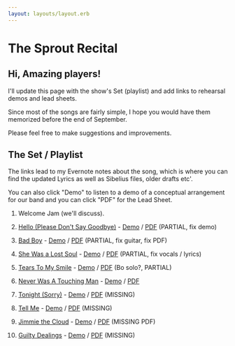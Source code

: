 ```yaml
---
layout: layouts/layout.erb
---
```

# The Sprout Recital

## Hi, Amazing players!

I'll update this page with the show's Set (playlist) and add links to rehearsal demos and lead sheets.

Since most of the songs are fairly simple, I hope you would have them memorized before the end of September.

Please feel free to make suggestions and improvements.

## The Set / Playlist

The links lead to my Evernote notes about the song, which is where you can find the updated Lyrics as well as Sibelius files, older drafts etc'.

You can also click "Demo" to listen to a demo of a conceptual arrangement for our band and you can click "PDF" for the Lead Sheet.

1. Welcome Jam (we'll discuss).

2. [Hello (Please Don't Say Goodbye)](https://www.evernote.com/l/AMdckF7s04BCR5HT-wpKlVqQXbURhvRPoTs) - <a href='media/hello.m4a' onclick='player.next();player.set_sources("media/hello.m4a");player.play();return false;'>Demo</a> / [PDF](media/hello.pdf) (PARTIAL, fix demo)

2. [Bad Boy](https://www.evernote.com/l/AMc-dimL6UtAf7RrZlyy6_qQ2FvXQnDDwXw) - <a href='media/bad_boy.m4a' onclick='player.next();player.set_sources("media/bad_boy.m4a");player.play();return false;'>Demo</a> / [PDF](media/bad_boy.pdf) (PARTIAL, fix guitar, fix PDF)

5. [She Was a Lost Soul](https://www.evernote.com/shard/s199/nl/2147483647/235bf246-5c07-4eb0-8f4f-7b557e43ffcf/) -  <a href='media/lost_soul.m4a' onclick='player.next();player.set_sources("media/lost_soul.m4a");player.play();return false;'>Demo</a> / [PDF](media/lost_soul.pdf) (PARTIAL, fix vocals / lyrics)

4. [Tears To My Smile](https://www.evernote.com/l/AMeV5kSt0BJEJo586yfT8CJxkt6KSNjtXPg) -  <a href='media/tears2smile.m4a' onclick='player.next();player.set_sources("media/tears2smile.m4a");player.play();return false;'>Demo</a> / [PDF](media/tears2smile.pdf) (Bo solo?, PARTIAL)

4. [Never Was A Touching Man](https://www.evernote.com/l/AMf5sGF3qUVGF5gRvM0w9wpsab2EC3VHsdQ) -  <a href='media/never_was.m4a' onclick='player.next();player.set_sources("media/never_was.m4a");player.play();return false;'>Demo</a> / [PDF](media/never_was.pdf)

4. [Tonight (Sorry)](https://www.evernote.com/l/AMetRIfA2RVJVqiJeXoEws9ibIlQII6jCTM) -  <a href='media/tonight.m4a' onclick='player.next();player.set_sources("media/tonight.m4a");player.play();return false;'>Demo</a> / [PDF](media/tonight.pdf) (MISSING)

4. [Tell Me](https://www.evernote.com/l/AMfpDbGCfJpJ3asf1hE817x4yC9VOOf-wqc) -  <a href='media/tell_me.m4a' onclick='player.next();player.set_sources("media/tell_me.m4a");player.play();return false;'>Demo</a> / [PDF](media/tell_me.pdf) (MISSING)

3. [Jimmie the Cloud](https://www.evernote.com/l/AMfl4lZ_rbRKlKhTbq-F2o829W56X7MDyyE) -  <a href='media/jimmie_the_cloud.m4a' onclick='player.next();player.set_sources("media/jimmie_the_cloud.m4a");player.play();return false;'>Demo</a> / [PDF]() (MISSING PDF)

3. [Guilty Dealings](https://www.evernote.com/l/AMe3FO8InhVOX6b7qkNlzlon9iSqEOhMPCQ) -  <a href='media/guilty_dealings.m4a' onclick='player.next();player.set_sources("media/guilty_dealings.m4a");player.play();return false;'>Demo</a> / [PDF](media/guilty_dealings.pdf) (MISSING)



<script type="text/javascript">
    var player = undefined;
    function init_player() {
        document.getElementById('player_container').className = "active";
        player = new BoPlayer('player'); // , 'content'
        player.autoplay = false;
        player.set_volume(1);
        player.next();
        player.enable_keyboard();
        player.on_play = (p) => {console.log("now playing" , p.player.currentSrc)};
    };
    addEventListener("load", init_player);
</script>
